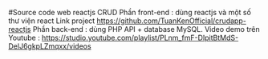 #Source code web reactjs CRUD 
Phần front-end : dùng reactjs và một số thư viện react Link project https://github.com/TuanKenOfficial/crudapp-reactjs
Phần back-end : dùng PHP API + database MySQL. 
Video demo trên Youtube : https://studio.youtube.com/playlist/PLnm_fmF-DIpitBtMdS-DelJ6gkpLZmqxx/videos
